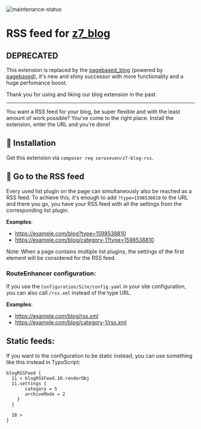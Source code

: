 ![maintenance-status](https://img.shields.io/badge/maintenance-deprecated-red.svg)

# RSS feed for [z7_blog](https://github.com/zeroseven/z7_blog)

## DEPRECATED

This extension is replaced by the [pagebased_blog](https://github.com/zeroseven/pagebased_blog) (powered by [pagebased](https://github.com/zeroseven/pagebased)), it's new and shiny successor with more functionality and a huge perfomance boost. 

Thank you for using and liking our blog extension in the past.

---

You want a RSS feed for your blog, be super flexible and with the least amount of work possible? You've come to the right place.
Install the extension, enter the URL and you're done!

## :wrench: Installation

Get this extension via `composer req zeroseven/z7-blog-rss`.

## :tada: Go to the RSS feed

Every used list plugin on the page can simultaneously also be reached as a RSS feed.
To achieve this, it's enough to add `?type=1598538810` to the URL and there you go, you have your RSS feed with all the settings from the corresponding list plugin.

**Examples**:

* https://example.com/blog?type=1598538810
* https://example.com/blog/category-1?type=1598538810

Note: When a page contains multiple list plugins, the settings of the first element will be considered for the RSS feed.

### RouteEnhancer configuration:

If you use the `Configuration/Site/config.yaml` in your site configuration, you can also call `/rss.xml` instead of the type URL.

**Examples**:

* https://example.com/blog/rss.xml
* https://example.com/blog/category-1/rss.xml

## Static feeds:

If you want to the configuration to be static instead, you can use something like this instead in TypoScript:

```
blogRSSFeed {
  11 < blogRSSFeed.10.renderObj
  11.settings {
       category = 5
       archiveMode = 2
    }
  }

  10 >
}
```
